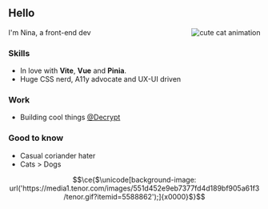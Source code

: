 ## Hello

<img align="right" src="https://media1.tenor.com/images/551d452e9eb7377fd4d189bf905a61f3/tenor.gif?itemid=5588862" alt="cute cat animation"/>

I'm Nina, a front-end dev

### Skills
- In love with **Vite**, **Vue** and **Pinia**.
- Huge CSS nerd, A11y advocate and UX-UI driven

### Work
- Building cool things [@Decrypt](https://decrypt.blue)

### Good to know
- Casual coriander hater
- Cats > Dogs

```math
\ce{$\unicode[background-image: url('https://media1.tenor.com/images/551d452e9eb7377fd4d189bf905a61f3/tenor.gif?itemid=5588862');]{x0000}$}
```
